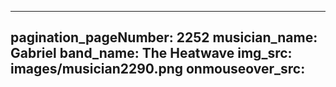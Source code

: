 ------
pagination_pageNumber: 2252
musician_name: Gabriel
band_name: The Heatwave
img_src: images/musician2290.png
onmouseover_src: 
------